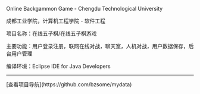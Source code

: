 Online Backgammon Game - Chengdu Technological University

成都工业学院，计算机工程学院 - 软件工程

项目名称：在线五子棋/在线五子棋游戏

主要功能：用户登录注册，联网在线对战，聊天室，人机对战，用户数据保存，后台用户管理

编译环境：Eclipse IDE for Java Developers
<hr/>[查看项目导航](https://github.com/bzsome/mydata)
